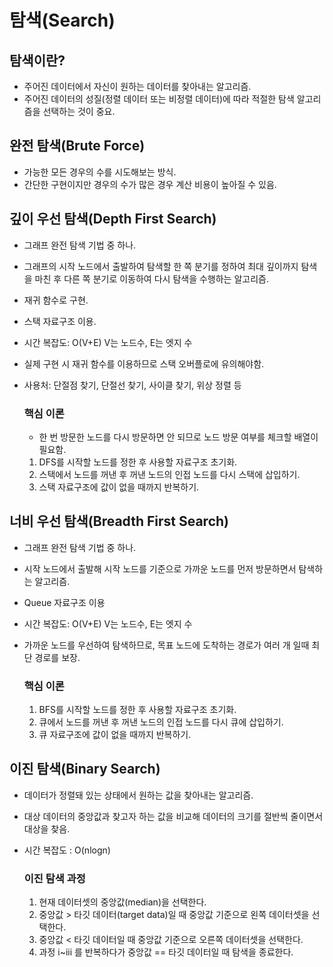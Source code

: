 # 탐색(Search)

## 탐색이란?
- 주어진 데이터에서 자신이 원하는 데이터를 찾아내는 알고리즘.
- 주어진 데이터의 성질(정렬 데이터 또는 비정렬 데이터)에 따라 적절한 탐색 알고리즘을 선택하는 것이 중요.

## 완전 탐색(Brute Force)
- 가능한 모든 경우의 수를 시도해보는 방식.
- 간단한 구현이지만 경우의 수가 많은 경우 계산 비용이 높아질 수 있음.

## 깊이 우선 탐색(Depth First Search)
- 그래프 완전 탐색 기법 중 하나.
- 그래프의 시작 노드에서 출발하여 탐색할 한 쪽 분기를 정하여 최대 깊이까지 탐색을 마친 후 다른 쪽 분기로 이동하여
다시 탐색을 수행하는 알고리즘.
- 재귀 함수로 구현.
- 스택 자료구조 이용.
- 시간 복잡도: O(V+E) V는 노드수, E는 엣지 수
- 실제 구현 시 재귀 함수를 이용하므로 스택 오버플로에 유의해야함.
- 사용처: 단절점 찾기, 단절선 찾기, 사이클 찾기, 위상 정렬 등

    ### 핵심 이론
    - 한 번 방문한 노드를 다시 방문하면 안 되므로 노드 방문 여부를 체크할 배열이 필요함.
  1. DFS를 시작할 노드를 정한 후 사용할 자료구조 초기화.
  2. 스택에서 노드를 꺼낸 후 꺼낸 노드의 인접 노드를 다시 스택에 삽입하기.
  3. 스택 자료구조에 값이 없을 때까지 반복하기.


## 너비 우선 탐색(Breadth First Search)
- 그래프 완전 탐색 기법 중 하나.
- 시작 노드에서 출발해 시작 노드를 기준으로 가까운 노드를 먼저 방문하면서 탐색하는 알고리즘.
- Queue 자료구조 이용
- 시간 복잡도: O(V+E) V는 노드수, E는 엣지 수
- 가까운 노드를 우선하여 탐색하므로, 목표 노드에 도착하는 경로가 여러 개 일때 최단 경로를 보장.

  ### 핵심 이론
  1. BFS를 시작할 노드를 정한 후 사용할 자료구조 초기화.
  2. 큐에서 노드를 꺼낸 후 꺼낸 노드의 인접 노드를 다시 큐에 삽입하기.
  3. 큐 자료구조에 값이 없을 때까지 반복하기.

## 이진 탐색(Binary Search)
- 데이터가 정렬돼 있는 상태에서 원하는 값을 찾아내는 알고리즘.
- 대상 데이터의 중앙값과 찾고자 하는 값을 비교해 데이터의 크기를 절반씩 줄이면서 대상을 찾음.
- 시간 복잡도 : O(nlogn)

  ### 이진 탐색 과정
  1. 현재 데이터셋의 중앙값(median)을 선택한다.
  2. 중앙값 > 타깃 데이터(target data)일 때 중앙값 기준으로 왼쪽 데이터셋을 선택한다.
  3. 중앙값 < 타깃 데이터일 때 중앙값 기준으로 오른쪽 데이터셋을 선택한다.
  4. 과정 i~iii 를 반복하다가 중앙값 == 타깃 데이터일 때 탐색을 종료한다.

